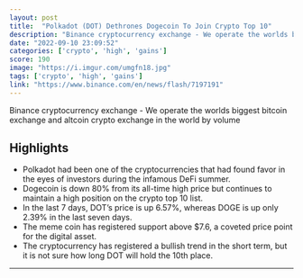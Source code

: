 ```yaml
---
layout: post
title:  "Polkadot (DOT) Dethrones Dogecoin To Join Crypto Top 10"
description: "Binance cryptocurrency exchange - We operate the worlds biggest bitcoin exchange and altcoin crypto exchange in the world by volume"
date: "2022-09-10 23:09:52"
categories: ['crypto', 'high', 'gains']
score: 190
image: "https://i.imgur.com/umgfn18.jpg"
tags: ['crypto', 'high', 'gains']
link: "https://www.binance.com/en/news/flash/7197191"
---
```


Binance cryptocurrency exchange - We operate the worlds biggest bitcoin exchange and altcoin crypto exchange in the world by volume

## Highlights

- Polkadot had been one of the cryptocurrencies that had found favor in the eyes of investors during the infamous DeFi summer.
- Dogecoin is down 80% from its all-time high price but continues to maintain a high position on the crypto top 10 list.
- In the last 7 days, DOT’s price is up 6.57%, whereas DOGE is up only 2.39% in the last seven days.
- The meme coin has registered support above $7.6, a coveted price point for the digital asset.
- The cryptocurrency has registered a bullish trend in the short term, but it is not sure how long DOT will hold the 10th place.

---
